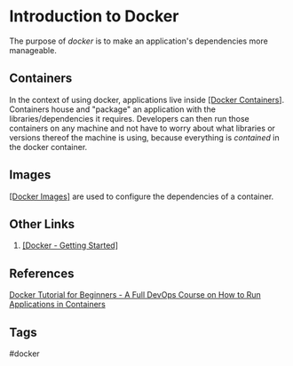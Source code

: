 # Introduction to Docker

The purpose of *docker* is to make an application's dependencies more manageable.  
## Containers  
In the context of using docker, applications live inside [\[Docker Containers\]](../202204302232). Containers house and "package" an application with the libraries/dependencies it requires. Developers can then run those containers on any machine and not have to worry about what libraries or versions thereof the machine is using, because everything is *contained* in the docker container.  

## Images
[\[Docker Images\]](../202204302243) are used to configure the dependencies of a container.   

## Other Links
1. [\[Docker - Getting Started\]](../202204302249)

## References
[Docker Tutorial for Beginners - A Full DevOps Course on How to Run Applications in Containers](https://www.youtube.com/watch?v=fqMOX6JJhGo)

## Tags
#docker
